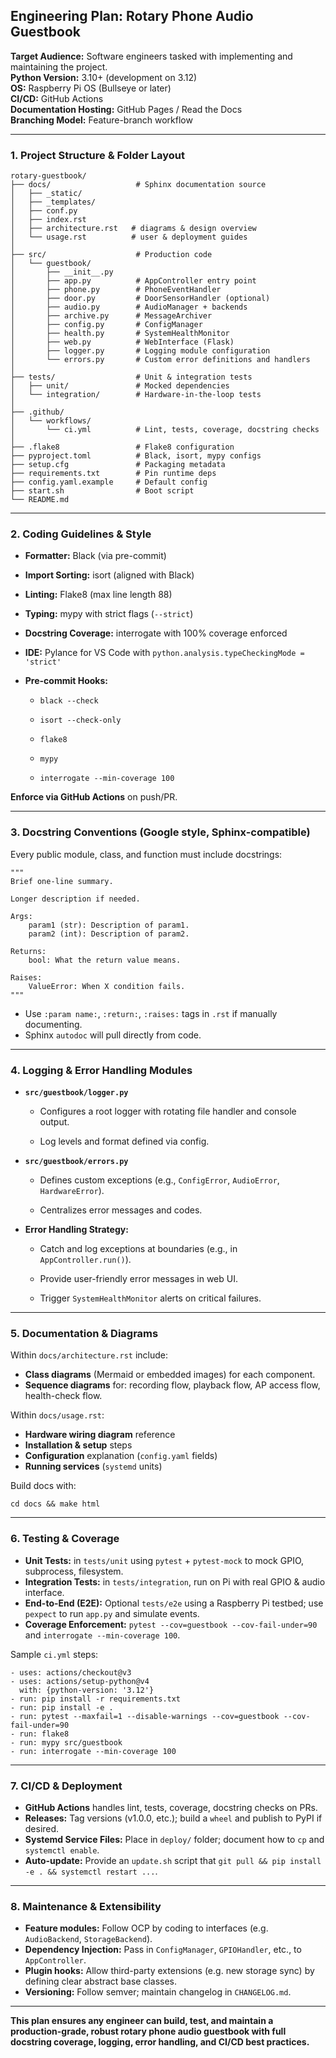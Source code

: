 ## Engineering Plan: Rotary Phone Audio Guestbook

**Target Audience:** Software engineers tasked with implementing and maintaining the project.  
**Python Version:** 3.10+ (development on 3.12)  
**OS:** Raspberry Pi OS (Bullseye or later)  
**CI/CD:** GitHub Actions  
**Documentation Hosting:** GitHub Pages / Read the Docs  
**Branching Model:** Feature-branch workflow
* * *

### 1. Project Structure & Folder Layout
    
    
    rotary-guestbook/
    ├── docs/                   # Sphinx documentation source
    │   ├── _static/
    │   ├── _templates/
    │   ├── conf.py
    │   ├── index.rst
    │   ├── architecture.rst   # diagrams & design overview
    │   └── usage.rst          # user & deployment guides
    │
    ├── src/                    # Production code
    │   └── guestbook/
    │       ├── __init__.py
    │       ├── app.py          # AppController entry point
    │       ├── phone.py        # PhoneEventHandler
    │       ├── door.py         # DoorSensorHandler (optional)
    │       ├── audio.py        # AudioManager + backends
    │       ├── archive.py      # MessageArchiver
    │       ├── config.py       # ConfigManager
    │       ├── health.py       # SystemHealthMonitor
    │       ├── web.py          # WebInterface (Flask)
    │       ├── logger.py       # Logging module configuration
    │       └── errors.py       # Custom error definitions and handlers
    │
    ├── tests/                  # Unit & integration tests
    │   ├── unit/               # Mocked dependencies
    │   └── integration/        # Hardware-in-the-loop tests
    │
    ├── .github/
    │   └── workflows/
    │       └── ci.yml          # Lint, tests, coverage, docstring checks
    │
    ├── .flake8                 # Flake8 configuration
    ├── pyproject.toml          # Black, isort, mypy configs
    ├── setup.cfg               # Packaging metadata
    ├── requirements.txt        # Pin runtime deps
    ├── config.yaml.example     # Default config
    ├── start.sh                # Boot script
    └── README.md
    

* * *

### 2. Coding Guidelines & Style

- **Formatter:** Black (via pre-commit)
- **Import Sorting:** isort (aligned with Black)
- **Linting:** Flake8 (max line length 88)
- **Typing:** mypy with strict flags (`--strict`)
- **Docstring Coverage:** interrogate with 100% coverage enforced
- **IDE:** Pylance for VS Code with `python.analysis.typeCheckingMode = 'strict'`
- **Pre-commit Hooks:**

    - `black --check`

    - `isort --check-only`

    - `flake8`

    - `mypy`

    - `interrogate --min-coverage 100`

**Enforce via GitHub Actions** on push/PR.
* * *

### 3. Docstring Conventions (Google style, Sphinx-compatible)

Every public module, class, and function must include docstrings:
    
    
    """
    Brief one-line summary.
    
    Longer description if needed.
    
    Args:
        param1 (str): Description of param1.
        param2 (int): Description of param2.
    
    Returns:
        bool: What the return value means.
    
    Raises:
        ValueError: When X condition fails.
    """
    

- Use `:param name:`, `:return:`, `:raises:` tags in `.rst` if manually documenting.
- Sphinx `autodoc` will pull directly from code.
* * *

### 4. Logging & Error Handling Modules

- **`src/guestbook/logger.py`**

    - Configures a root logger with rotating file handler and console output.

    - Log levels and format defined via config.
- **`src/guestbook/errors.py`**

    - Defines custom exceptions (e.g., `ConfigError`, `AudioError`, `HardwareError`).

    - Centralizes error messages and codes.
- **Error Handling Strategy:**

    - Catch and log exceptions at boundaries (e.g., in `AppController.run()`).

    - Provide user-friendly error messages in web UI.

    - Trigger `SystemHealthMonitor` alerts on critical failures.
* * *

### 5. Documentation & Diagrams

Within `docs/architecture.rst` include:

- **Class diagrams** (Mermaid or embedded images) for each component.
- **Sequence diagrams** for: recording flow, playback flow, AP access flow, health-check flow.

Within `docs/usage.rst`:

- **Hardware wiring diagram** reference
- **Installation & setup** steps
- **Configuration** explanation (`config.yaml` fields)
- **Running services** (`systemd` units)

Build docs with:
    
    
    cd docs && make html
    

* * *

### 6. Testing & Coverage

- **Unit Tests:** in `tests/unit` using `pytest` + `pytest-mock` to mock GPIO, subprocess, filesystem.
- **Integration Tests:** in `tests/integration`, run on Pi with real GPIO & audio interface.
- **End-to-End (E2E):** Optional `tests/e2e` using a Raspberry Pi testbed; use `pexpect` to run `app.py` and simulate events.
- **Coverage Enforcement:** `pytest --cov=guestbook --cov-fail-under=90` and `interrogate --min-coverage 100`.

Sample `ci.yml` steps:
    
    
    - uses: actions/checkout@v3
    - uses: actions/setup-python@v4
      with: {python-version: '3.12'}
    - run: pip install -r requirements.txt
    - run: pip install -e .
    - run: pytest --maxfail=1 --disable-warnings --cov=guestbook --cov-fail-under=90
    - run: flake8
    - run: mypy src/guestbook
    - run: interrogate --min-coverage 100
    

* * *

### 7. CI/CD & Deployment

- **GitHub Actions** handles lint, tests, coverage, docstring checks on PRs.
- **Releases:** Tag versions (v1.0.0, etc.); build a `wheel` and publish to PyPI if desired.
- **Systemd Service Files:** Place in `deploy/` folder; document how to `cp` and `systemctl enable`.
- **Auto-update:** Provide an `update.sh` script that `git pull && pip install -e . && systemctl restart ...`.
* * *

### 8. Maintenance & Extensibility

- **Feature modules:** Follow OCP by coding to interfaces (e.g. `AudioBackend`, `StorageBackend`).
- **Dependency Injection:** Pass in `ConfigManager`, `GPIOHandler`, etc., to `AppController`.
- **Plugin hooks:** Allow third-party extensions (e.g. new storage sync) by defining clear abstract base classes.
- **Versioning:** Follow semver; maintain changelog in `CHANGELOG.md`.
* * *

**This plan ensures any engineer can build, test, and maintain a production-grade, robust rotary phone audio guestbook with full docstring coverage, logging, error handling, and CI/CD best practices.**